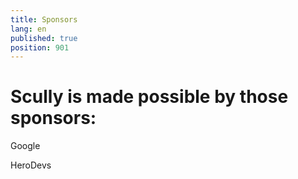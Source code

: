 ```yaml
---
title: Sponsors
lang: en
published: true
position: 901
---
```


# Scully is made possible by those sponsors:

Google

HeroDevs
